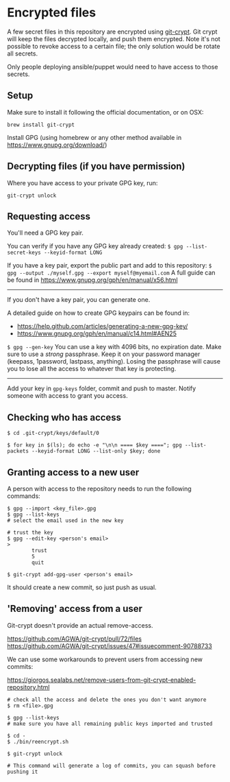 # Encrypted files

A few secret files in this repository are encrypted using [git-crypt](https://www.agwa.name/projects/git-crypt/). Git crypt will keep the files decrypted locally, and push them encrypted. Note it's not possible to revoke access to a certain file; the only solution would be rotate all secrets.

Only people deploying ansible/puppet would need to have access to those secrets.

## Setup

Make sure to install it following the official documentation, or on OSX:
```
brew install git-crypt
```

Install GPG (using homebrew or any other method available in <https://www.gnupg.org/download/>)


## Decrypting files (if you have permission)

Where you have access to your private GPG key, run:

`git-crypt unlock`

## Requesting access

You'll need a GPG key pair.

You can verify if you have any GPG key already created:
`$ gpg --list-secret-keys --keyid-format LONG`

If you have a key pair, export the public part and add to this repository:
`$ gpg --output ./myself.gpg --export myself@myemail.com`
A full guide can be found in <https://www.gnupg.org/gph/en/manual/x56.html>

---

If you don't have a key pair, you can generate one.

A detailed guide on how to create GPG keypairs can be found in:
  - <https://help.github.com/articles/generating-a-new-gpg-key/>
  - <https://www.gnupg.org/gph/en/manual/c14.html#AEN25>

`$ gpg --gen-key`
You can use a key with 4096 bits, no expiration date.
Make sure to use a _strong_ passphrase. Keep it on your password manager
(keepass, 1password, lastpass, anything). Losing the passphrase will cause you to lose all
the access to whatever that key is protecting.

----

Add your key in `gpg-keys` folder, commit and push to master. Notify someone with access to grant you access.  


## Checking who has access

```
$ cd .git-crypt/keys/default/0

$ for key in $(ls); do echo -e "\n\n ==== $key ===="; gpg --list-packets --keyid-format LONG --list-only $key; done
```

## Granting access to a new user

A person with access to the repository needs to run the following commands:

```
$ gpg --import <key_file>.gpg
$ gpg --list-keys
# select the email used in the new key

# trust the key
$ gpg --edit-key <person's email>
>
        trust
        5
        quit

$ git-crypt add-gpg-user <person's email>

```
It should create a new commit, so just push as usual.


## 'Removing' access from a user
Git-crypt doesn't provide an actual remove-access.

<https://github.com/AGWA/git-crypt/pull/72/files>
<https://github.com/AGWA/git-crypt/issues/47#issuecomment-90788733>

We can use some workarounds to prevent users from accessing new commits:

<https://giorgos.sealabs.net/remove-users-from-git-crypt-enabled-repository.html>

```
# check all the access and delete the ones you don't want anymore
$ rm <file>.gpg

$ gpg --list-keys
# make sure you have all remaining public keys imported and trusted

$ cd -
$ ./bin/reencrypt.sh

$ git-crypt unlock

# This command will generate a log of commits, you can squash before pushing it
```
